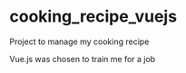 # cooking_recipe_vuejs
Project to manage my cooking recipe

Vue.js was chosen to train me for a job 

